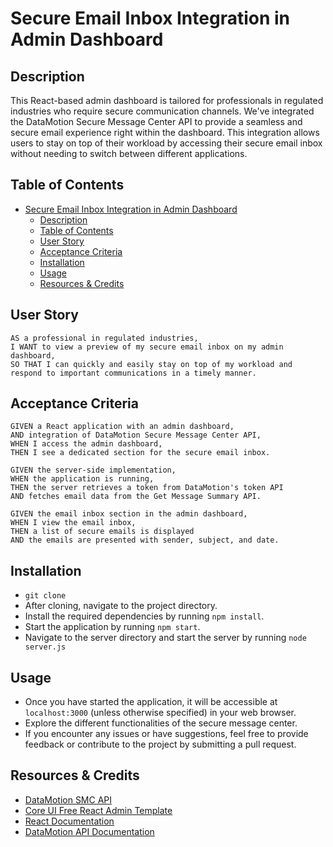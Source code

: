 
# Secure Email Inbox Integration in Admin Dashboard

## Description
This React-based admin dashboard is tailored for professionals in regulated industries who require secure communication channels. We've integrated the DataMotion Secure Message Center API to provide a seamless and secure email experience right within the dashboard. This integration allows users to stay on top of their workload by accessing their secure email inbox without needing to switch between different applications.

## Table of Contents
- [Secure Email Inbox Integration in Admin Dashboard](#secure-email-inbox-integration-in-admin-dashboard)
  - [Description](#description)
  - [Table of Contents](#table-of-contents)
  - [User Story](#user-story)
  - [Acceptance Criteria](#acceptance-criteria)
  - [Installation](#installation)
  - [Usage](#usage)
  - [Resources \& Credits](#resources--credits)

## User Story
```
AS a professional in regulated industries,
I WANT to view a preview of my secure email inbox on my admin dashboard,
SO THAT I can quickly and easily stay on top of my workload and respond to important communications in a timely manner. 
```

## Acceptance Criteria
```
GIVEN a React application with an admin dashboard,
AND integration of DataMotion Secure Message Center API,
WHEN I access the admin dashboard,
THEN I see a dedicated section for the secure email inbox.

GIVEN the server-side implementation,
WHEN the application is running,
THEN the server retrieves a token from DataMotion's token API
AND fetches email data from the Get Message Summary API.

GIVEN the email inbox section in the admin dashboard,
WHEN I view the email inbox,
THEN a list of secure emails is displayed
AND the emails are presented with sender, subject, and date.
```

## Installation 
* `git clone` 
* After cloning, navigate to the project directory.
* Install the required dependencies by running `npm install`.
* Start the application by running `npm start`.
* Navigate to the server directory and start the server by running `node server.js`

## Usage 
* Once you have started the application, it will be accessible at `localhost:3000` (unless otherwise specified) in your web browser.
* Explore the different functionalities of the secure message center.
* If you encounter any issues or have suggestions, feel free to provide feedback or contribute to the project by submitting a pull request.

## Resources & Credits
* [DataMotion SMC API](https://datamotion.com/portal/project/DataMotion/dashboard)
* [Core UI Free React Admin Template](https://github.com/coreui/coreui-free-react-admin-template)
* [React Documentation](https://reactjs.org/)
* [DataMotion API Documentation](https://developers.datamotion.com/)

